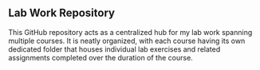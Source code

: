 ## **Lab Work Repository**

This GitHub repository acts as a centralized hub for my lab work spanning multiple courses. It is neatly organized, with each course having its own dedicated folder that houses individual lab exercises and related assignments completed over the duration of the course.
